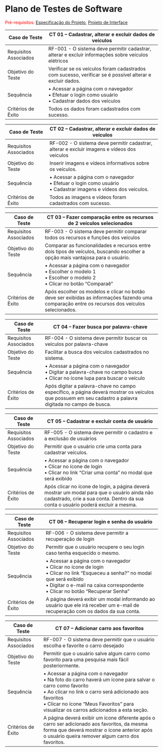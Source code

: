 # Plano de Testes de Software

<span style="color:red">Pré-requisitos: <a href="2-Especificação do Projeto.md"> Especificação do Projeto</a></span>, <a href="3-Projeto de Interface.md"> Projeto de Interface</a>

|Caso de Teste| CT 01 – Cadastrar, alterar e excluir dados de veículos  |
|--|--|
|Requisitos Associados| RF-001 - O sistema deve permitir cadastrar, alterar e excluir informações sobre veículos elétricos|
|Objetivo do Teste| Verificar se os veículos foram cadastrados com sucesso, verificar se é possível alterar e excluir dados.
|Sequência| • Acessar a página com o navegador<br> • Efetuar o login como usuário<br> • Cadastrar dados dos veículos
|Critérios de Êxito| Todos os dados foram cadastrados com sucesso.

|Caso de Teste| CT 02 – Cadastrar, alterar e excluir dados de veículos  |
|--|--|
|Requisitos Associados| RF-002 - O sistema deve permitir cadastrar, alterar e excluir imagens e vídeos dos veículos |
|Objetivo do Teste| Inserir imagens e vídeos informativos sobre os veículos.
|Sequência| • Acessar a página com o navegador<br> • Efetuar o login como usuário<br> • Cadastrar imagens e vídeos dos veículos.
|Critérios de Êxito| Todos as imagens e vídeos foram cadastrados com sucesso.

|Caso de Teste|CT 03 – Fazer comparação entre os recursos de 2 veículos selecionados |
|--|--|
|Requisitos Associados| RF-003 - O sistema deve permitir comparar todos os recursos e funções dos veículos |
|Objetivo do Teste| Comparar as funcionalidades e recursos entre dois tipos de veículos, buscando escolher a opção mais vantajosa para o usuário.
|Sequência| • Acessar a página com o navegador<br> • Escolher o modelo 1<br> • Escolher o modelo 2<br> • Clicar no botão “Comparaê”
|Critérios de Êxito| Após escolher os modelos e clicar no botão deve ser exibidas as informações fazendo uma comparação entre os recursos dos veículos selecionados.

|Caso de Teste| CT 04 – Fazer busca por palavra-chave |
|--|--|
|Requisitos Associados| RF-004 - O sistema deve permitir buscar os veículos por palavra-chave |
|Objetivo do Teste| Facilitar a busca dos veículos cadastrados no sistema.
|Sequência| • Acessar a página com o navegador<br> • Digitar a palavra-chave no campo busca<br> • Clicar no ícone lupa para buscar o veículo
|Critérios de Êxito| Após digitar a palavra-chave no campo específico, a página deverá mostrar os veículos que possuem em seu cadastro a palavra digitada no campo de busca.

|Caso de Teste| CT 05 – Cadastrar e excluir conta de usuário |
|--|--|
|Requisitos Associados| RF-005 - O sistema deve permitir o cadastro e a exclusão de usuários |
|Objetivo do Teste| Permitir que o usuário crie uma conta para cadastrar veículos.
|Sequência| • Acessar a página com o navegador<br> • Clicar no ícone de login<br> • Clicar no link “Criar uma conta” no modal que será exibido
|Critérios de Êxito| Após clicar no ícone de login, a página deverá mostrar um modal para que o usuário ainda não cadastrado, crie a sua conta. Dentro da sua conta o usuário poderá excluir a mesma.

|Caso de Teste| CT 06 – Recuperar login e senha do usuário |
|--|--|
|Requisitos Associados| RF-006 - O sistema deve permitir a recuperação de login |
|Objetivo do Teste| Permitir que o usuário recupere o seu login caso tenha esquecido o mesmo.
|Sequência| • Acessar a página com o navegador<br> • Clicar no ícone de login<br> • Clicar no link “Esqueceu a senha?” no modal que será exibido<br> • Digitar o e-mail na caixa correspondente<br> • Clicar no botão “Recuperar Senha”
|Critérios de Êxito| A página deverá exibir um modal informando ao usuário que ele irá receber um e-mail de recuperação com os dados da sua conta.

|Caso de Teste| CT 07 – Adicionar carro aos favoritos |
|--|--|
|Requisitos Associados| RF-007 - O sistema deve permitir que o usuário escolha e favorite o carro desejado |
|Objetivo do Teste| Permitir que o usuário salve algum carro como favorito para uma pesquisa mais fácil posteriormente.
|Sequência| • Acessar a página com o navegador<br> • Na foto do carro haverá um ícone para salvar o carro como favorito<br> • Ao clicar no link o carro será adicionado aos favoritos<br> • Clicar no ícone “Meus Favoritos” para visualizar os carros adicionados a esta seção.
|Critérios de Êxito| A página deverá exibir um ícone diferente após o carro ser adicionado aos favoritos, da mesma forma que deverá mostrar o ícone anterior após o usuário queira remover algum carro dos favoritos.
